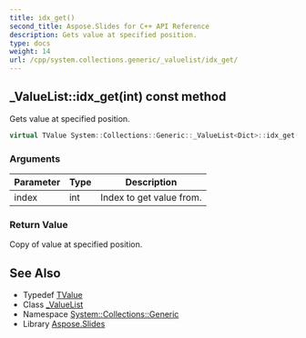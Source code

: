 ```yaml
---
title: idx_get()
second_title: Aspose.Slides for C++ API Reference
description: Gets value at specified position.
type: docs
weight: 14
url: /cpp/system.collections.generic/_valuelist/idx_get/
---
```

## _ValueList::idx_get(int) const method


Gets value at specified position.

```cpp
virtual TValue System::Collections::Generic::_ValueList<Dict>::idx_get(int index) const
```


### Arguments

| Parameter | Type | Description |
| --- | --- | --- |
| index | int | Index to get value from. |

### Return Value

Copy of value at specified position.

## See Also

* Typedef [TValue](../_valuecollection/tvalue/)
* Class [_ValueList](./)
* Namespace [System::Collections::Generic](../)
* Library [Aspose.Slides](../../)